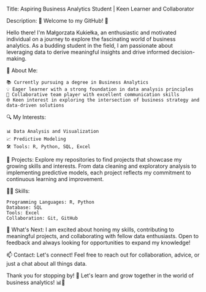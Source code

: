 Title: Aspiring Business Analytics Student | Keen Learner and Collaborator

Description:
🌟 Welcome to my GitHub! 🌟

Hello there! I'm Małgorzata Kukiełka, an enthusiastic and motivated individual on a journey to explore the fascinating world of business analytics. As a budding student in the field, I am passionate about leveraging data to derive meaningful insights and drive informed decision-making.

🚀 About Me:

    📚 Currently pursuing a degree in Business Analytics
    💡 Eager learner with a strong foundation in data analysis principles
    🤝 Collaborative team player with excellent communication skills
    🌐 Keen interest in exploring the intersection of business strategy and data-driven solutions

🔍 My Interests:

    📊 Data Analysis and Visualization
    📈 Predictive Modeling
    🛠 Tools: R, Python, SQL, Excel

🔧 Projects:
Explore my repositories to find projects that showcase my growing skills and interests. From data cleaning and exploratory analysis to implementing predictive models, each project reflects my commitment to continuous learning and improvement.

👩‍💻 Skills:

    Programming Languages: R, Python
    Database: SQL
    Tools: Excel
    Collaboration: Git, GitHub

🌈 What's Next:
I am excited about honing my skills, contributing to meaningful projects, and collaborating with fellow data enthusiasts. Open to feedback and always looking for opportunities to expand my knowledge!

📫 Contact:
Let's connect! Feel free to reach out for collaboration, advice, or just a chat about all things data. 

Thank you for stopping by! 🚀 Let's learn and grow together in the world of business analytics! 📊💼
